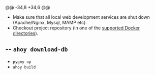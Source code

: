 @@ -34,8 +34,6 @@
 - Make sure that all local web development services are shut down (Apache/Nginx, Mysql, MAMP etc).
 - Checkout project repository (in one of the [supported Docker directories](https://docs.docker.com/desktop/settings-and-maintenance/settings/#virtual-file-shares)).
 
-- `ahoy download-db`
-
 - `pygmy up`
 - `ahoy build`
 
